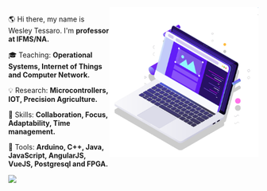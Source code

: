 

<img src="pc.svg" min-width="300px" max-width="300px" width="300px" align="right" alt="Computador">
<p align="left"> 
  🌎 Hi there, my name is Wesley Tessaro. I'm <strong>professor at IFMS/NA.</strong> 
</p>

<p align="left"> 
  🎓 Teaching: <strong>Operational Systems, Internet of Things and Computer Network.</strong>
</p>
<p align="left"> 
  💡  Research: <strong> Microcontrollers, IOT, Precision Agriculture. </strong>
 </p>
<p align="left">
  🦄 Skills: <strong>Collaboration, Focus, Adaptability, Time management.</strong>
</p>

<p align="left">
  🔧 Tools: <strong>Arduino, C++, Java, JavaScript, AngularJS, VueJS, Postgresql and FPGA.</strong>
</p>

<p align="left">
  <a href="http://lattes.cnpq.br/4657948104547833" alt="Lattes">
    <img src="https://img.shields.io/badge/-Curriculum%20Lattes-1C1C1C?style=for-the-badge&logo=as&logoColor=00FFFF&link=http://lattes.cnpq.br/4657948104547833"/>
  </a>
  </p>  
